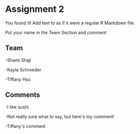 # Assignment 2

You found it!  Add text to as if it were a regular R Markdown file.

Put your name in the Team Section and comment

## Team


-Shami Shaji

-Kayla Schroeder

-Tiffany Hsu

## Comments

-I like sushi

-Not really sure what to say, but here's my comment!

-Tiffany's comment

